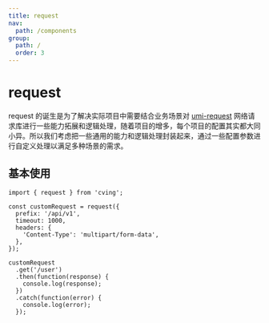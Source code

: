 ```yaml
---
title: request
nav:
  path: /components
group:
  path: /
  order: 3
---
```


# request

request 的诞生是为了解决实际项目中需要结合业务场景对 [umi-request](https://github.com/umijs/umi-request) 网络请求库进行一些能力拓展和逻辑处理，随着项目的增多，每个项目的配置其实都大同小异。所以我们考虑把一些通用的能力和逻辑处理封装起来，通过一些配置参数进行自定义处理以满足多种场景的需求。

## 基本使用

```tsx | pure
import { request } from 'cving';

const customRequest = request({
  prefix: '/api/v1',
  timeout: 1000,
  headers: {
    'Content-Type': 'multipart/form-data',
  },
});

customRequest
  .get('/user')
  .then(function(response) {
    console.log(response);
  })
  .catch(function(error) {
    console.log(error);
  });
```

<code src="./example/request/basic.tsx">
